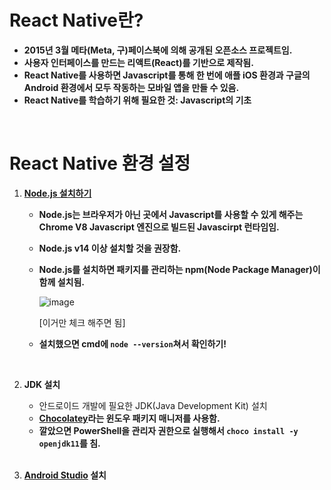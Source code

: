 # **React Native란?**

- **2015년 3월 메타(Meta, 구)페이스북에 의해 공개된 오픈소스 프로젝트임.**
- **사용자 인터페이스를 만드는 리액트(React)를 기반으로 제작됨.**
- **React Native를 사용하면 Javascript를 통해 한 번에 애플 iOS 환경과 구글의 Android 환경에서 모두 작동하는 모바일 앱을 만들 수 있음.**
- **React Native를 학습하기 위해 필요한 것: Javascript의 기초**


<br>




# **React Native 환경 설정**


1. [**Node.js 설치하기**](https://nodejs.org/en)
    - **Node.js는 브라우저가 아닌 곳에서 Javascript를 사용할 수 있게 해주는 Chrome V8 Javascript 엔진으로 빌드된 Javascirpt 런타임임.**
    - **Node.js v14 이상 설치할 것을 권장함.**
    - **Node.js를 설치하면 패키지를 관리하는 npm(Node Package Manager)이 함께 설치됨.**
        
        ![image](https://github.com/user-attachments/assets/68e3aa42-ab55-43dc-9a3a-750f4f15552a)
        
        [이거만 체크 해주면 됨]
        
    - **설치했으면 cmd에 `node --version`쳐서 확인하기!**
    
    <br>
    
2. **JDK 설치**
    - 안드로이드 개발에 필요한 JDK(Java Development Kit) 설치
    - **[Chocolatey](https://chocolatey.org/)라는 윈도우 패키지 매니저를 사용함.**
    - **깔았으면 PowerShell을 관리자 권한으로 실행해서 `choco install -y openjdk11`를 침.**
    
    <br>
    
3. **[Android Studio](https://developer.android.com/studio?gad_source=1&gclid=Cj0KCQjwurS3BhCGARIsADdUH52wm_76QA39jEe2YtpjSPnRQZdC9furQv59c0KvMr4nfgl_gBej8_IaAokkEALw_wcB&gclsrc=aw.ds&hl=ko) 설치**
